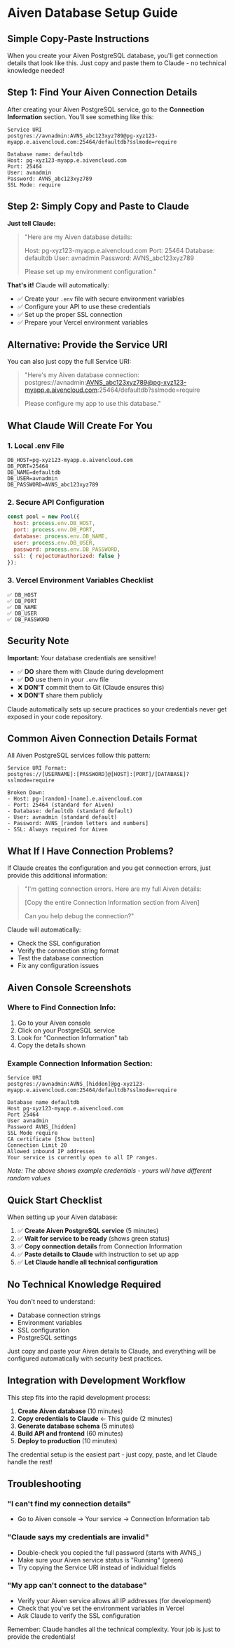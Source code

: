 # Aiven Database Setup Guide

## Simple Copy-Paste Instructions

When you create your Aiven PostgreSQL database, you'll get connection details that look like this. Just copy and paste them to Claude - no technical knowledge needed!

## Step 1: Find Your Aiven Connection Details

After creating your Aiven PostgreSQL service, go to the **Connection Information** section. You'll see something like this:

```
Service URI
postgres://avnadmin:AVNS_abc123xyz789@pg-xyz123-myapp.e.aivencloud.com:25464/defaultdb?sslmode=require

Database name: defaultdb
Host: pg-xyz123-myapp.e.aivencloud.com
Port: 25464
User: avnadmin
Password: AVNS_abc123xyz789
SSL Mode: require
```

## Step 2: Simply Copy and Paste to Claude

**Just tell Claude:**

> "Here are my Aiven database details:
> 
> Host: pg-xyz123-myapp.e.aivencloud.com
> Port: 25464
> Database: defaultdb
> User: avnadmin
> Password: AVNS_abc123xyz789
> 
> Please set up my environment configuration."

**That's it!** Claude will automatically:
- ✅ Create your `.env` file with secure environment variables
- ✅ Configure your API to use these credentials
- ✅ Set up the proper SSL connection
- ✅ Prepare your Vercel environment variables

## Alternative: Provide the Service URI

You can also just copy the full Service URI:

> "Here's my Aiven database connection:
> postgres://avnadmin:AVNS_abc123xyz789@pg-xyz123-myapp.e.aivencloud.com:25464/defaultdb?sslmode=require
> 
> Please configure my app to use this database."

## What Claude Will Create For You

### 1. Local .env File
```
DB_HOST=pg-xyz123-myapp.e.aivencloud.com
DB_PORT=25464
DB_NAME=defaultdb
DB_USER=avnadmin
DB_PASSWORD=AVNS_abc123xyz789
```

### 2. Secure API Configuration
```javascript
const pool = new Pool({
  host: process.env.DB_HOST,
  port: process.env.DB_PORT,
  database: process.env.DB_NAME,
  user: process.env.DB_USER,
  password: process.env.DB_PASSWORD,
  ssl: { rejectUnauthorized: false }
});
```

### 3. Vercel Environment Variables Checklist
```
✅ DB_HOST
✅ DB_PORT  
✅ DB_NAME
✅ DB_USER
✅ DB_PASSWORD
```

## Security Note

**Important:** Your database credentials are sensitive! 

- ✅ **DO** share them with Claude during development
- ✅ **DO** use them in your `.env` file  
- ❌ **DON'T** commit them to Git (Claude ensures this)
- ❌ **DON'T** share them publicly

Claude automatically sets up secure practices so your credentials never get exposed in your code repository.

## Common Aiven Connection Details Format

All Aiven PostgreSQL services follow this pattern:

```
Service URI Format:
postgres://[USERNAME]:[PASSWORD]@[HOST]:[PORT]/[DATABASE]?sslmode=require

Broken Down:
- Host: pg-[random]-[name].e.aivencloud.com
- Port: 25464 (standard for Aiven)
- Database: defaultdb (standard default)
- User: avnadmin (standard default)
- Password: AVNS_[random letters and numbers]
- SSL: Always required for Aiven
```

## What If I Have Connection Problems?

If Claude creates the configuration and you get connection errors, just provide this additional information:

> "I'm getting connection errors. Here are my full Aiven details:
> 
> [Copy the entire Connection Information section from Aiven]
> 
> Can you help debug the connection?"

Claude will automatically:
- Check the SSL configuration
- Verify the connection string format
- Test the database connection
- Fix any configuration issues

## Aiven Console Screenshots

### Where to Find Connection Info:
1. Go to your Aiven console
2. Click on your PostgreSQL service
3. Look for "Connection Information" tab
4. Copy the details shown

### Example Connection Information Section:
```
Service URI
postgres://avnadmin:AVNS_[hidden]@pg-xyz123-myapp.e.aivencloud.com:25464/defaultdb?sslmode=require

Database name defaultdb
Host pg-xyz123-myapp.e.aivencloud.com
Port 25464
User avnadmin
Password AVNS_[hidden]
SSL Mode require
CA certificate [Show button]
Connection Limit 20
Allowed inbound IP addresses
Your service is currently open to all IP ranges.
```

*Note: The above shows example credentials - yours will have different random values*

## Quick Start Checklist

When setting up your Aiven database:

1. ✅ **Create Aiven PostgreSQL service** (5 minutes)
2. ✅ **Wait for service to be ready** (shows green status)
3. ✅ **Copy connection details** from Connection Information
4. ✅ **Paste details to Claude** with instruction to set up app
5. ✅ **Let Claude handle all technical configuration**

## No Technical Knowledge Required

You don't need to understand:
- Database connection strings
- Environment variables  
- SSL configuration
- PostgreSQL settings

Just copy and paste your Aiven details to Claude, and everything will be configured automatically with security best practices.

## Integration with Development Workflow

This step fits into the rapid development process:

1. **Create Aiven database** (10 minutes)
2. **Copy credentials to Claude** ← This guide (2 minutes)
3. **Generate database schema** (5 minutes)
4. **Build API and frontend** (60 minutes)
5. **Deploy to production** (10 minutes)

The credential setup is the easiest part - just copy, paste, and let Claude handle the rest!

## Troubleshooting

### "I can't find my connection details"
- Go to Aiven console → Your service → Connection Information tab

### "Claude says my credentials are invalid"
- Double-check you copied the full password (starts with AVNS_)
- Make sure your Aiven service status is "Running" (green)
- Try copying the Service URI instead of individual fields

### "My app can't connect to the database"
- Verify your Aiven service allows all IP addresses (for development)
- Check that you've set the environment variables in Vercel
- Ask Claude to verify the SSL configuration

Remember: Claude handles all the technical complexity. Your job is just to provide the credentials!